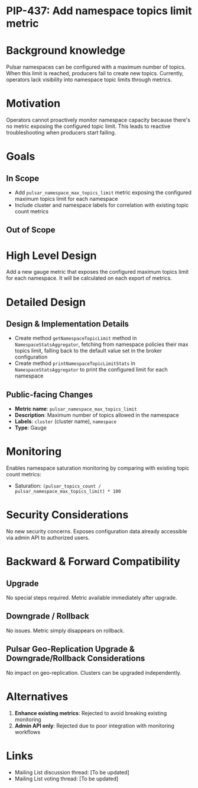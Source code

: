 # PIP-437: Add namespace topics limit metric

# Background knowledge

Pulsar namespaces can be configured with a maximum number of topics. When this limit is reached, producers fail to create new topics. Currently, operators lack visibility into namespace topic limits through metrics.

# Motivation

Operators cannot proactively monitor namespace capacity because there's no metric exposing the configured topic limit. This leads to reactive troubleshooting when producers start failing.

# Goals

## In Scope

- Add `pulsar_namespace_max_topics_limit` metric exposing the configured maximum topics limit for each namespace
- Include cluster and namespace labels for correlation with existing topic count metrics

## Out of Scope

# High Level Design

Add a new gauge metric that exposes the configured maximum topics limit for each namespace. It will be calculated on
each export of metrics.

# Detailed Design

## Design & Implementation Details

- Create method `getNamespaceTopicLimit` method in `NamespaceStatsAggregator`, fetching from namespace policies their 
  max topics limit, falling back to the default value set in the broker configuration
- Create method `printNamespaceTopicLimitStats` in `NamespaceStatsAggregator` to print the configured limit for each
  namespace

## Public-facing Changes

- **Metric name**: `pulsar_namespace_max_topics_limit`
- **Description**: Maximum number of topics allowed in the namespace
- **Labels**: `cluster` (cluster name), `namespace` 
- **Type**: Gauge

# Monitoring

Enables namespace saturation monitoring by comparing with existing topic count metrics:
- Saturation: `(pulsar_topics_count / pulsar_namespace_max_topics_limit) * 100`

# Security Considerations

No new security concerns. Exposes configuration data already accessible via admin API to authorized users.

# Backward & Forward Compatibility

## Upgrade
No special steps required. Metric available immediately after upgrade.

## Downgrade / Rollback
No issues. Metric simply disappears on rollback.

## Pulsar Geo-Replication Upgrade & Downgrade/Rollback Considerations

No impact on geo-replication. Clusters can be upgraded independently.

# Alternatives

1. **Enhance existing metrics**: Rejected to avoid breaking existing monitoring
2. **Admin API only**: Rejected due to poor integration with monitoring workflows


# Links

* Mailing List discussion thread: [To be updated]
* Mailing List voting thread: [To be updated]

